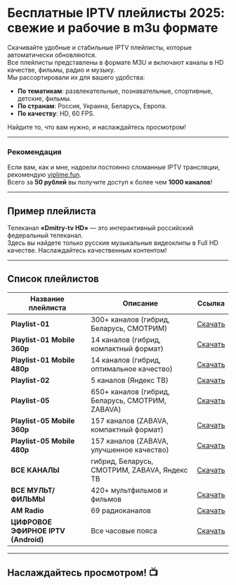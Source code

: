 # Бесплатные IPTV плейлисты 2025: свежие и рабочие в m3u формате

Скачивайте удобные и стабильные IPTV плейлисты, которые автоматически обновляются.  
Все плейлисты представлены в формате M3U и включают каналы в HD качестве, фильмы, радио и музыку.  
Мы рассортировали их для вашего удобства:  

- **По тематикам**: развлекательные, познавательные, спортивные, детские, фильмы.  
- **По странам**: Россия, Украина, Беларусь, Европа.  
- **По качеству**: HD, 60 FPS.  

Найдите то, что вам нужно, и наслаждайтесь просмотром!

---

### Рекомендация

Если вам, как и мне, надоели постоянно сломанные IPTV трансляции,  
рекомендую [viplime.fun](http://viplime.fun/index.php?user=56241).  
Всего за **50 рублей** вы получите доступ к более чем **1000 каналов**!

---

## Пример плейлиста

Телеканал **«Dmitry-tv HD»** — это интерактивный российский федеральный телеканал.  
Здесь вы найдете только русские музыкальные видеоклипы в Full HD качестве. Наслаждайтесь качественным контентом!

---

## Список плейлистов

| Название плейлиста               | Описание                                              | Ссылка                                                                                          |
|----------------------------------|------------------------------------------------------|-------------------------------------------------------------------------------------------------|
| **Playlist-01**                 | 300+ каналов (гибрид, Беларусь, СМОТРИМ)             | [Скачать](https://github.com/kristianakila/iptv/blob/main/d1)                                  |
| **Playlist-01 Mobile 360p**     | 14 каналов (гибрид, компактный формат)               | [Скачать](https://github.com/kristianakila/iptv/blob/main/d1m1)                                |
| **Playlist-01 Mobile 480p**     | 14 каналов (гибрид, оптимальное качество)            | [Скачать](https://github.com/kristianakila/iptv/blob/main/d1m2)                                |
| **Playlist-02**                 | 5 каналов (Яндекс ТВ)                                | [Скачать](https://github.com/kristianakila/iptv/blob/main/d2)                                  |
| **Playlist-05**                 | 650+ каналов (гибрид, Беларусь, СМОТРИМ, ZABAVA)     | [Скачать](https://github.com/kristianakila/iptv/blob/main/d5)                                  |
| **Playlist-05 Mobile 360p**     | 157 каналов (ZABAVA, компактный формат)              | [Скачать](https://github.com/kristianakila/iptv/blob/main/d5m1)                                |
| **Playlist-05 Mobile 480p**     | 157 каналов (ZABAVA, улучшенное качество)            | [Скачать](https://github.com/kristianakila/iptv/blob/main/d5m2)                                |
| **ВСЕ КАНАЛЫ**                  | гибрид, Беларусь, СМОТРИМ, ZABAVA, Яндекс ТВ         | [Скачать](https://github.com/kristianakila/iptv/blob/main/dd)                                  |
| **ВСЕ МУЛЬТ/ФИЛЬМЫ**            | 420+ мультфильмов и фильмов                          | [Скачать](https://github.com/kristianakila/iptv/blob/main/dm)                                  |
| **AM Radio**                    | 69 радиоканалов                                      | [Скачать](https://github.com/kristianakila/iptv/blob/main/dr)                                  |
| **ЦИФРОВОЕ ЭФИРНОЕ IPTV (Android)** | Все часовые пояса                                    | [Скачать](https://github.com/kristianakila/iptv/blob/main/de)                                  |

---

## Наслаждайтесь просмотром! 📺
